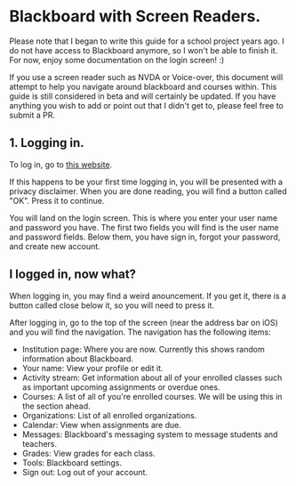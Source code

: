 # Blackboard with Screen Readers.
Please note that I began to write this guide for a school project years ago. I do not have access to Blackboard anymore, so I won't be able to finish it. For now, enjoy some documentation on the login screen! :)

If you use a screen reader such as NVDA or Voice-over, this document will attempt to help you navigate around blackboard and courses within.
This guide is still considered in beta and will certainly be updated. If you have anything you wish to add or point out that I didn't get to, please feel free to submit a PR.

## 1. Logging in.
To log in, go to [this website](https://blackboard.coursesites.com/).

If this happens to be your first time logging in, you will be presented with a privacy disclaimer. When you are done reading, you will find a button called "OK". Press it to continue.

You will land on the login screen. This is where you enter your user name and password you have.
The first two fields you will find is the user name and password fields. Below them, you have sign in, forgot your password, and create new account.

## I logged in, now what?
When logging in, you may find a weird anouncement. If you get it, there is a button called close below it, so you will need to press it.

After logging in, go to the top of the screen (near the address bar on iOS) and you will find the navigation. The navigation has the following items:
* Institution page: Where you are now. Currently this shows random information about Blackboard.
* Your name: View your profile or edit it.
* Activity stream: Get information about all of your enrolled classes such as important upcoming assignments or overdue ones.
* Courses: A list of all of you're enrolled courses. We will be using this in the section ahead.
* Organizations: List of all enrolled organizations.
* Calendar: View when assignments are due.
* Messages: Blackboard's messaging system to message students and teachers.
* Grades: View grades for each class.
* Tools: Blackboard settings.
* Sign out: Log out of your account.

